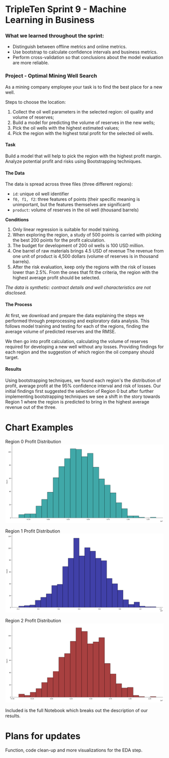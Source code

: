 # TripleTen Sprint 9 - Machine Learning in Business

### What we learned throughout the sprint:

- Distinguish between offline metrics and online metrics.
- Use bootstrap to calculate confidence intervals and business metrics.
- Perform cross-validation so that conclusions about the model evaluation are more reliable.

### Project - Optimal Mining Well Search

As a mining company employee your task is to find the best place for a new well.

Steps to choose the location:
1. Collect the oil well parameters in the selected region: oil quality and volume of reserves;
2. Build a model for predicting the volume of reserves in the new wells;
3. Pick the oil wells with the highest estimated values;
4. Pick the region with the highest total profit for the selected oil wells.

#### Task

Build a model that will help to pick the region with the highest profit margin. Analyze potential profit and risks using Bootstrapping techniques.

#### The Data

The data is spread across three files (three different regions):

- `id`: unique oil well identifier
- `f0, f1, f2`: three features of points (their specific meaning is unimportant, but the features themselves are significant)
- `product`: volume of reserves in the oil well (thousand barrels)

**Conditions**
1. Only linear regression is suitable for model training.
2. When exploring the region, a study of 500 points is carried with picking the best 200 points for the profit calculation.
3. The budget for development of 200 oil wells is 100 USD million.
4. One barrel of raw materials brings 4.5 USD of revenue The revenue from one unit of product is 4,500 dollars (volume of reserves is in thousand barrels).
5. After the risk evaluation, keep only the regions with the risk of losses lower than 2.5%. From the ones that fit the criteria, the region with the highest average profit should be selected.

*The data is synthetic: contract details and well characteristics are not disclosed.*

#### The Process

At first, we download and prepare the data explaining the steps we performed through preprocessing and exploratory data analysis. This follows model training and testing for each of the regions, finding the average volume of predicted reserves and the RMSE.

We then go into profit calculation, calculating the volume of reserves required for developing a new well without any losses. Providing findings for each region and the suggestion of which region the oil company should target.

#### Results

Using bootstrapping techniques, we found each region's the distribution of profit, average profit at the 95% confidence interval and risk of losses. Our initial findings first suggested the selection of Region 0 but after further implementing bootstrapping techniques we see a shift in the story towards Region 1 where the region is predicted to bring in the highest average revenue out of the three.

# Chart Examples

Region 0 Profit Distribution
![Alt text](output.png)

Region 1 Profit Distribution
![Alt text](output1.png)

Region 2 Profit Distribution
![Alt text](output2.png)

Included is the full Notebook which breaks out the description of our results.

# Plans for updates

Function, code clean-up and more visualizations for the EDA step.
